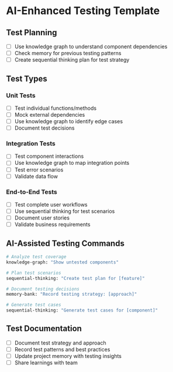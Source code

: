 # AI-Enhanced Testing Template

## Test Planning
- [ ] Use knowledge graph to understand component dependencies
- [ ] Check memory for previous testing patterns
- [ ] Create sequential thinking plan for test strategy

## Test Types

### Unit Tests
- [ ] Test individual functions/methods
- [ ] Mock external dependencies
- [ ] Use knowledge graph to identify edge cases
- [ ] Document test decisions

### Integration Tests
- [ ] Test component interactions
- [ ] Use knowledge graph to map integration points
- [ ] Test error scenarios
- [ ] Validate data flow

### End-to-End Tests
- [ ] Test complete user workflows
- [ ] Use sequential thinking for test scenarios
- [ ] Document user stories
- [ ] Validate business requirements

## AI-Assisted Testing Commands
```bash
# Analyze test coverage
knowledge-graph: "Show untested components"

# Plan test scenarios
sequential-thinking: "Create test plan for [feature]"

# Document testing decisions
memory-bank: "Record testing strategy: [approach]"

# Generate test cases
sequential-thinking: "Generate test cases for [component]"
```

## Test Documentation
- [ ] Document test strategy and approach
- [ ] Record test patterns and best practices
- [ ] Update project memory with testing insights
- [ ] Share learnings with team
